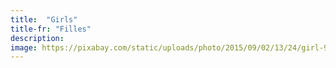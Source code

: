 ```yaml
---
title:  "Girls"
title-fr: "Filles"
description:
image: https://pixabay.com/static/uploads/photo/2015/09/02/13/24/girl-919048_960_720.jpg
---
```

